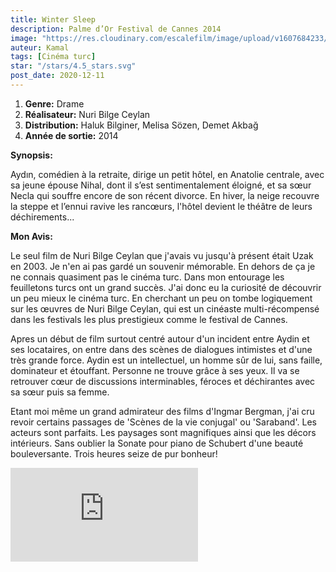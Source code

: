 ```yaml
---
title: Winter Sleep
description: Palme d’Or Festival de Cannes 2014
image: "https://res.cloudinary.com/escalefilm/image/upload/v1607684233/vlcsnap-2020-12-11-11h55m38s911_ss1n3u.png"
auteur: Kamal
tags: [Cinéma turc]
star: "/stars/4.5_stars.svg"
post_date: 2020-12-11
---
```


1. **Genre:** Drame
2. **Réalisateur:** Nuri Bilge Ceylan
3. **Distribution:** Haluk Bilginer, Melisa Sözen, Demet Akbağ
4. **Année de sortie:** 2014

**Synopsis:**

Aydın, comédien à la retraite, dirige un petit hôtel, en Anatolie centrale, avec sa jeune épouse Nihal, dont il s’est sentimentalement éloigné, et sa sœur Necla qui souffre encore de son récent divorce. En hiver, la neige recouvre la steppe et l’ennui ravive les rancœurs, l'hôtel devient le théâtre de leurs déchirements...

**Mon Avis:**

Le seul film de Nuri Bilge Ceylan que j'avais vu jusqu'à présent était Uzak en 2003. Je n'en ai pas gardé un souvenir mémorable. En dehors de ça je ne connais quasiment pas le cinéma turc. Dans mon entourage les feuilletons turcs ont un grand succès. J'ai donc eu la curiosité de découvrir un peu mieux le cinéma turc. En cherchant un peu on tombe logiquement sur les œuvres de Nuri Bilge Ceylan, qui est un cinéaste multi-récompensé dans les festivals les plus prestigieux comme le festival de Cannes.

Apres un début de film surtout centré autour d'un incident entre Aydin et ses locataires, on entre dans des scènes de dialogues intimistes et d'une très grande force. Aydin est un intellectuel, un homme sûr de lui, sans faille, dominateur et étouffant. Personne ne trouve grâce à ses yeux. Il va se retrouver cœur de discussions interminables, féroces et déchirantes avec sa sœur puis sa femme.

Etant moi même un grand admirateur des films d'Ingmar Bergman, j'ai cru revoir certains passages de 'Scènes de la vie conjugal' ou 'Saraband'.
Les acteurs sont parfaits. Les paysages sont magnifiques ainsi que les décors intérieurs. Sans oublier la Sonate pour piano de Schubert d'une beauté bouleversante. Trois heures seize de pur bonheur!

<div>
<iframe src="https://www.youtube.com/embed/fJFYujwJd80" frameborder="0" allow="accelerometer; autoplay; clipboard-write; encrypted-media; gyroscope; picture-in-picture" allowfullscreen></iframe>
</div>